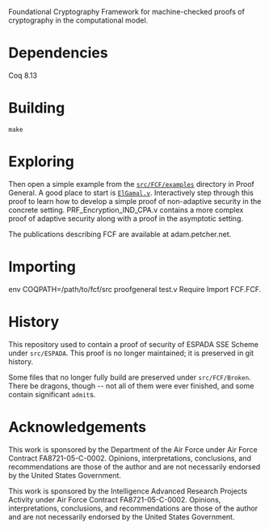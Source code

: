Foundational Cryptography Framework for machine-checked proofs of cryptography in the computational model.    

# Dependencies

Coq 8.13

# Building

`make` 

# Exploring 

Then open a simple example from the [`src/FCF/examples`](https://github.com/adampetcher/fcf/tree/master/src/FCF/examples) directory in Proof General.  A good place to start is [`ElGamal.v`](https://github.com/adampetcher/fcf/blob/master/src/FCF/examples/ElGamal.v).  Interactively step through this proof to learn how to develop a simple proof of non-adaptive security in the concrete setting.  PRF_Encryption_IND_CPA.v contains a more complex proof of adaptive security along with a proof in the asymptotic setting.  


The publications describing FCF are available at adam.petcher.net.   

# Importing

  env COQPATH=/path/to/fcf/src proofgeneral test.v
  Require Import FCF.FCF.

# History

This repository used to contain a proof of security of ESPADA SSE Scheme under
`src/ESPADA`. This proof is no longer maintained; it is preserved in git
history.

Some files that no longer fully build are preserved under `src/FCF/Broken`.
There be dragons, though -- not all of them were ever finished, and some contain
significant `admit`s.

# Acknowledgements

This work is sponsored by the Department of the Air Force under Air Force Contract FA8721-05-C-0002. Opinions, interpretations, conclusions, and recommendations are those of the author and are not necessarily endorsed by the United States Government.

This work is sponsored by the Intelligence Advanced Research Projects Activity under Air Force Contract FA8721-05-C-0002. Opinions, interpretations, conclusions, and recommendations are those of the author and are not necessarily endorsed by the United States Government.
